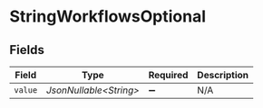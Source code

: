 # StringWorkflowsOptional


## Fields

| Field                   | Type                    | Required                | Description             |
| ----------------------- | ----------------------- | ----------------------- | ----------------------- |
| `value`                 | *JsonNullable\<String>* | :heavy_minus_sign:      | N/A                     |